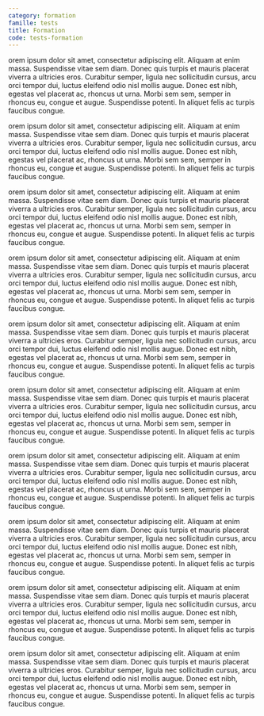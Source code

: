 ```yaml
---
category: formation
famille: tests
title: Formation
code: tests-formation
---
```

orem ipsum dolor sit amet, consectetur adipiscing elit. Aliquam at enim massa. Suspendisse vitae sem diam.
Donec quis turpis et mauris placerat viverra a ultricies eros. Curabitur semper, ligula nec sollicitudin
cursus, arcu orci tempor dui, luctus eleifend odio nisl mollis augue. Donec est nibh, egestas vel placerat
ac, rhoncus ut urna. Morbi sem sem, semper in rhoncus eu, congue et augue. Suspendisse potenti. In aliquet
felis ac turpis faucibus congue.

orem ipsum dolor sit amet, consectetur adipiscing elit. Aliquam at enim massa. Suspendisse vitae sem diam.
Donec quis turpis et mauris placerat viverra a ultricies eros. Curabitur semper, ligula nec sollicitudin
cursus, arcu orci tempor dui, luctus eleifend odio nisl mollis augue. Donec est nibh, egestas vel placerat
ac, rhoncus ut urna. Morbi sem sem, semper in rhoncus eu, congue et augue. Suspendisse potenti. In aliquet
felis ac turpis faucibus congue.

orem ipsum dolor sit amet, consectetur adipiscing elit. Aliquam at enim massa. Suspendisse vitae sem diam.
Donec quis turpis et mauris placerat viverra a ultricies eros. Curabitur semper, ligula nec sollicitudin
cursus, arcu orci tempor dui, luctus eleifend odio nisl mollis augue. Donec est nibh, egestas vel placerat
ac, rhoncus ut urna. Morbi sem sem, semper in rhoncus eu, congue et augue. Suspendisse potenti. In aliquet
felis ac turpis faucibus congue.

orem ipsum dolor sit amet, consectetur adipiscing elit. Aliquam at enim massa. Suspendisse vitae sem diam.
Donec quis turpis et mauris placerat viverra a ultricies eros. Curabitur semper, ligula nec sollicitudin
cursus, arcu orci tempor dui, luctus eleifend odio nisl mollis augue. Donec est nibh, egestas vel placerat
ac, rhoncus ut urna. Morbi sem sem, semper in rhoncus eu, congue et augue. Suspendisse potenti. In aliquet
felis ac turpis faucibus congue.

orem ipsum dolor sit amet, consectetur adipiscing elit. Aliquam at enim massa. Suspendisse vitae sem diam.
Donec quis turpis et mauris placerat viverra a ultricies eros. Curabitur semper, ligula nec sollicitudin
cursus, arcu orci tempor dui, luctus eleifend odio nisl mollis augue. Donec est nibh, egestas vel placerat
ac, rhoncus ut urna. Morbi sem sem, semper in rhoncus eu, congue et augue. Suspendisse potenti. In aliquet
felis ac turpis faucibus congue.

orem ipsum dolor sit amet, consectetur adipiscing elit. Aliquam at enim massa. Suspendisse vitae sem diam.
Donec quis turpis et mauris placerat viverra a ultricies eros. Curabitur semper, ligula nec sollicitudin
cursus, arcu orci tempor dui, luctus eleifend odio nisl mollis augue. Donec est nibh, egestas vel placerat
ac, rhoncus ut urna. Morbi sem sem, semper in rhoncus eu, congue et augue. Suspendisse potenti. In aliquet
felis ac turpis faucibus congue.

orem ipsum dolor sit amet, consectetur adipiscing elit. Aliquam at enim massa. Suspendisse vitae sem diam.
Donec quis turpis et mauris placerat viverra a ultricies eros. Curabitur semper, ligula nec sollicitudin
cursus, arcu orci tempor dui, luctus eleifend odio nisl mollis augue. Donec est nibh, egestas vel placerat
ac, rhoncus ut urna. Morbi sem sem, semper in rhoncus eu, congue et augue. Suspendisse potenti. In aliquet
felis ac turpis faucibus congue.

orem ipsum dolor sit amet, consectetur adipiscing elit. Aliquam at enim massa. Suspendisse vitae sem diam.
Donec quis turpis et mauris placerat viverra a ultricies eros. Curabitur semper, ligula nec sollicitudin
cursus, arcu orci tempor dui, luctus eleifend odio nisl mollis augue. Donec est nibh, egestas vel placerat
ac, rhoncus ut urna. Morbi sem sem, semper in rhoncus eu, congue et augue. Suspendisse potenti. In aliquet
felis ac turpis faucibus congue.

orem ipsum dolor sit amet, consectetur adipiscing elit. Aliquam at enim massa. Suspendisse vitae sem diam.
Donec quis turpis et mauris placerat viverra a ultricies eros. Curabitur semper, ligula nec sollicitudin
cursus, arcu orci tempor dui, luctus eleifend odio nisl mollis augue. Donec est nibh, egestas vel placerat
ac, rhoncus ut urna. Morbi sem sem, semper in rhoncus eu, congue et augue. Suspendisse potenti. In aliquet
felis ac turpis faucibus congue.

orem ipsum dolor sit amet, consectetur adipiscing elit. Aliquam at enim massa. Suspendisse vitae sem diam.
Donec quis turpis et mauris placerat viverra a ultricies eros. Curabitur semper, ligula nec sollicitudin
cursus, arcu orci tempor dui, luctus eleifend odio nisl mollis augue. Donec est nibh, egestas vel placerat
ac, rhoncus ut urna. Morbi sem sem, semper in rhoncus eu, congue et augue. Suspendisse potenti. In aliquet
felis ac turpis faucibus congue.
